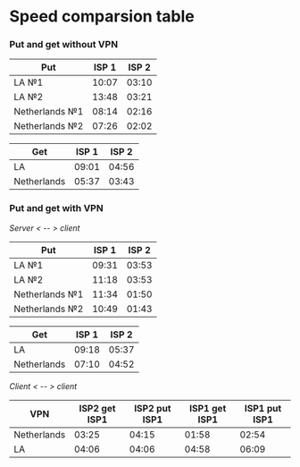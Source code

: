 # Speed comparsion table


### Put and get without VPN

| Put            | ISP 1 | ISP 2 |
| --             | --    | --    |
| LA №1          | 10:07 | 03:10 |
| LA №2          | 13:48 | 03:21 |
| Netherlands №1 | 08:14 | 02:16 |
| Netherlands №2 | 07:26 | 02:02 |

| Get            | ISP 1 | ISP 2 |
| --             | --    | --    |
| LA             | 09:01 | 04:56 |
| Netherlands    | 05:37 | 03:43 |


### Put and get with VPN

*Server < -- > client*

| Put            | ISP 1 | ISP 2 |
| --             | --    |   --  |
| LA №1          | 09:31 | 03:53 |
| LA №2          | 11:18 | 03:53 |
| Netherlands №1 | 11:34 | 01:50 |
| Netherlands №2 | 10:49 | 01:43 |

| Get            | ISP 1 | ISP 2 |
| --             | --    | --    |
| LA             | 09:18 | 05:37 |
| Netherlands    | 07:10 | 04:52 |

*Client < -- > client*

| VPN         | ISP2 get ISP1 | ISP2 put ISP1 | ISP1 get ISP1 | ISP1 put ISP1 |
| --          | --            | --            | --            | --            |
| Netherlands | 03:25         | 04:15         | 01:58         | 02:54         |
| LA          | 04:06         | 04:06         | 04:58         | 06:09         |